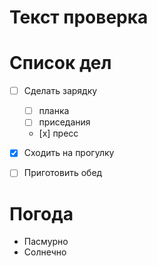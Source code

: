 # Текст проверка

# Список дел

* [ ] Сделать зарядку
    * [ ] планка
    * [ ] приседания
    * [х] пресс

* [x] Сходить на прогулку

* [ ] Приготовить обед

# Погода
* Пасмурно
* Солнечно